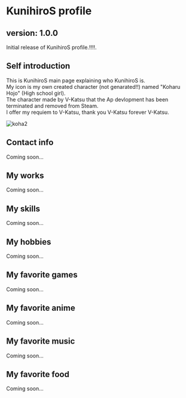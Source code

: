 # KunihiroS profile

## version: 1.0.0
Initial release of KunihiroS profile.!!!!.

## Self introduction
This is KunihiroS main page explaining who KunihiroS is.<br>
My icon is my own created character (not genarated!!) named "Koharu Hojo" (High school girl).<br>
The character made by V-Katsu that the Ap devlopment has been terminated and removed from Steam.<br>
I offer my requiem to V-Katsu, thank you V-Katsu forever V-Katsu.<br>
<!--![koha1](https://res.cloudinary.com/dqmo38a6s/image/upload/v1684222455/koha4_rc6kxj.png)<br>-->
![koha2](https://res.cloudinary.com/dqmo38a6s/image/upload/v1684222454/koha5_itrmvn.png)<br>

## Contact info
Coming soon...

## My works
Coming soon...

## My skills
Coming soon...

## My hobbies
Coming soon...

## My favorite games
Coming soon...

## My favorite anime
Coming soon...

## My favorite music
Coming soon...

## My favorite food
Coming soon...